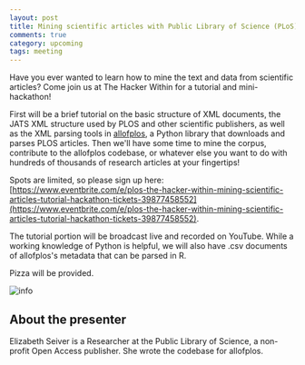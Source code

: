 ```yaml
---
layout: post
title: Mining scientific articles with Public Library of Science (PLoS) -- Elizabeth Seiver
comments: true
category: upcoming
tags: meeting
---
```


Have you ever wanted to learn how to mine the text and data from scientific articles? Come join us at The Hacker Within for a tutorial and mini-hackathon!

First will be a brief tutorial on the basic structure of XML documents, the JATS XML structure used by PLOS and other scientific publishers, as well as the XML parsing tools in [allofplos](https://github.com/PLOS/allofplos), a Python library that downloads and parses PLOS articles. Then we'll have some time to mine the corpus, contribute to the allofplos codebase, or whatever else you want to do with hundreds of thousands of research articles at your fingertips!

Spots are limited, so please sign up here: [https://www.eventbrite.com/e/plos-the-hacker-within-mining-scientific-articles-tutorial-hackathon-tickets-39877458552](https://www.eventbrite.com/e/plos-the-hacker-within-mining-scientific-articles-tutorial-hackathon-tickets-39877458552).

The tutorial portion will be broadcast live and recorded on YouTube. While a working knowledge of Python is helpful, we will also have .csv documents of allofplos's metadata that can be parsed in R.

Pizza will be provided.

![info](http://www.thehackerwithin.org/berkeley/images/2017-plos-hackathon.png)

## About the presenter
Elizabeth Seiver is a Researcher at the Public Library of Science, a non-profit Open Access publisher. She wrote the codebase for allofplos.

